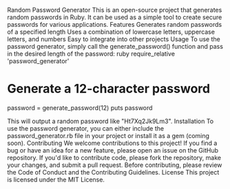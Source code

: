 Random Password Generator
This is an open-source project that generates random passwords in Ruby. It can be used as a simple tool to create secure passwords for various applications.
Features
Generates random passwords of a specified length
Uses a combination of lowercase letters, uppercase letters, and numbers
Easy to integrate into other projects
Usage
To use the password generator, simply call the generate_password() function and pass in the desired length of the password:
ruby
require_relative 'password_generator'

# Generate a 12-character password
password = generate_password(12)
puts password

This will output a random password like "Ht7Xq2Jk9Lm3".
Installation
To use the password generator, you can either include the password_generator.rb file in your project or install it as a gem (coming soon).
Contributing
We welcome contributions to this project! If you find a bug or have an idea for a new feature, please open an issue on the GitHub repository. If you'd like to contribute code, please fork the repository, make your changes, and submit a pull request.
Before contributing, please review the Code of Conduct and the Contributing Guidelines.
License
This project is licensed under the MIT License.

